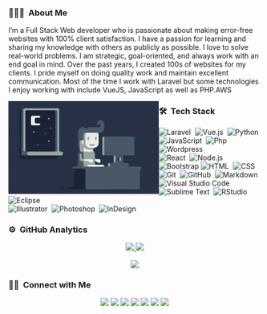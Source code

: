 ### 👨🏻‍💻 &nbsp;About Me

I’m a Full Stack  Web developer who is passionate about making error-free websites with 100% client satisfaction. I have a passion for learning and sharing my knowledge with others as publicly as possible. I love to solve real-world problems. I am strategic, goal-oriented, and always work with an end goal in mind. Over the past years, I created 100s of websites for my clients. I pride myself on doing quality work and maintain excellent communication. Most of the time I work with Laravel but some technologies I enjoy working with include VueJS, JavaScript as well as PHP.AWS

<img alt="Night Coding" src="https://raw.githubusercontent.com/AVS1508/AVS1508/master/assets/Night-Coding.gif" align="right" style="float: left;"/>

### 🛠 &nbsp;Tech Stack

![Laravel](https://img.shields.io/badge/-Laravel-05122A?style=flat&logo=laravel)&nbsp;
![Vue.js](https://img.shields.io/badge/-Vue.js-05122A?style=flat&logo=Vue.js)&nbsp;
![Python](https://img.shields.io/badge/-Python-05122A?style=flat&logo=python)&nbsp;
![JavaScript](https://img.shields.io/badge/-JavaScript-05122A?style=flat&logo=javascript)&nbsp;
![Php](https://img.shields.io/badge/-Php-05122A?style=flat&logo=php)&nbsp;
![Wordpress](https://img.shields.io/badge/-Wordpress-05122A?style=flat&logo=Wordpress)\
![React](https://img.shields.io/badge/-React-05122A?style=flat&logo=react)&nbsp;
![Node.js](https://img.shields.io/badge/-Node.js-05122A?style=flat&logo=node.js)&nbsp;
![Bootstrap](https://img.shields.io/badge/-Bootstrap-05122A?style=flat&logo=bootstrap&logoColor=563D7C)
![HTML](https://img.shields.io/badge/-HTML-05122A?style=flat&logo=HTML5)&nbsp;
![CSS](https://img.shields.io/badge/-CSS-05122A?style=flat&logo=CSS3&logoColor=1572B6)&nbsp;\
![Git](https://img.shields.io/badge/-Git-05122A?style=flat&logo=git)&nbsp;
![GitHub](https://img.shields.io/badge/-GitHub-05122A?style=flat&logo=github)&nbsp;
![Markdown](https://img.shields.io/badge/-Markdown-05122A?style=flat&logo=markdown)
![Visual Studio Code](https://img.shields.io/badge/-Visual%20Studio%20Code-05122A?style=flat&logo=visual-studio-code&logoColor=007ACC)&nbsp;\
![Sublime Text](https://img.shields.io/badge/-Sublime%20Text-05122A?style=flat&logo=Sublime+Text&logoColor=007ACC)&nbsp;
![RStudio](https://img.shields.io/badge/-RStudio-05122A?style=flat&logo=rstudio)&nbsp;
![Eclipse](https://img.shields.io/badge/-Eclipse-05122A?style=flat&logo=eclipse-ide&logoColor=2C2255)\
![Illustrator](https://img.shields.io/badge/-Illustrator-05122A?style=flat&logo=adobe-illustrator)&nbsp;
![Photoshop](https://img.shields.io/badge/-Photoshop-05122A?style=flat&logo=adobe-photoshop)&nbsp;
![InDesign](https://img.shields.io/badge/-InDesign-05122A?style=flat&logo=adobe-indesign)

### ⚙️ &nbsp;GitHub Analytics

<p align="center">
<a href="https://github.com/bappy3a">
  <img height="180em" src="https://github-readme-stats-eight-theta.vercel.app/api?username=AVS1508&show_icons=true&theme=algolia&include_all_commits=true&count_private=true"/>
  <img height="180em" src="https://github-readme-stats-eight-theta.vercel.app/api/top-langs/?username=bappy3a&layout=compact&langs_count=8&theme=algolia"/>
</a>
</p>

<div align = "center">
  <img align="center" src= "https://github-profile-trophy.vercel.app/?username=bappy3a&theme=dracula&rank=S,AAA,AA,B,C,A&margin-w=10" />
</div>

### 🤝🏻 &nbsp;Connect with Me

<p align="center">
<a href="https://www.bringoit.com"><img src="https://img.shields.io/badge/-bringoit.com-3423A6?style=flat&logo=Google-Chrome&logoColor=white"/></a>
<a href="https://linkedin.com/in/bappy3a"><img src="https://img.shields.io/badge/-Ahmed%20Bappy-0077B5?style=flat&logo=Linkedin&logoColor=white"/></a>
<a href="mailto:bappy3a@gmail.com"><img src="https://img.shields.io/badge/-bappy3a@gmail.com-D14836?style=flat&logo=Gmail&logoColor=white"/></a>
<a href="https://instagram.com/bappy3a"><img src="https://img.shields.io/badge/-@bappy3a-E4405F?style=flat&logo=Instagram&logoColor=white"/></a>
<a href="https://facebook.com/bappy3a"><img src="https://img.shields.io/badge/-@bappy3a-1877F2?style=flat&logo=Facebook&logoColor=white"/></a>
<a href="https://www.pinterest.ca/bappy3a"><img src="https://img.shields.io/badge/-@bappy3a-BD081C?style=flat&logo=Pinterest&logoColor=white"/></a>
<a href="https://www.behance.net/bappy3a"><img src="https://img.shields.io/badge/-@bappy3a-1769FF?style=flat&logo=Behance&logoColor=white"/></a>
</p>
